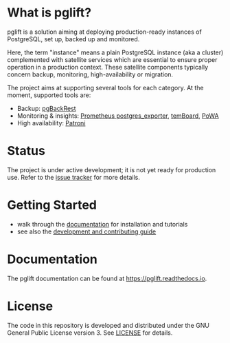 # What is pglift?

pglift is a solution aiming at deploying production-ready instances of
PostgreSQL, set up, backed up and monitored.

Here, the term "instance" means a plain PostgreSQL instance (aka a cluster)
complemented with satellite services which are essential to ensure proper
operation in a production context. These satellite components typically
concern backup, monitoring, high-availability or migration.

The project aims at supporting several tools for each category. At the moment,
supported tools are:

* Backup: [pgBackRest][]
* Monitoring & insights: [Prometheus postgres\_exporter][], [temBoard][],
  [PoWA][]
* High availability: [Patroni][]

[pgBackRest]: https://pgbackrest.org/
[Prometheus postgres\_exporter]: https://github.com/prometheus-community/postgres_exporter
[temBoard]: https://temboard.readthedocs.io/
[PoWA]: https://temboard.readthedocs.io/
[Patroni]: https://patroni.readthedocs.io/

# Status

The project is under active development; it is not yet ready for production
use. Refer to the [issue tracker](https://gitlab.com/dalibo/pglift/-/issues/)
for more details.

# Getting Started

* walk through the [documentation][] for installation and tutorials
* see also the [development and contributing guide][]

[documentation]: https://pglift.readthedocs.io/
[development and contributing guide]: https://pglift.readthedocs.io/en/latest/dev.html

# Documentation

The pglift documentation can be found at <https://pglift.readthedocs.io>.

# License

The code in this repository is developed and distributed under the GNU General
Public License version 3. See [LICENSE](LICENSE) for details.
